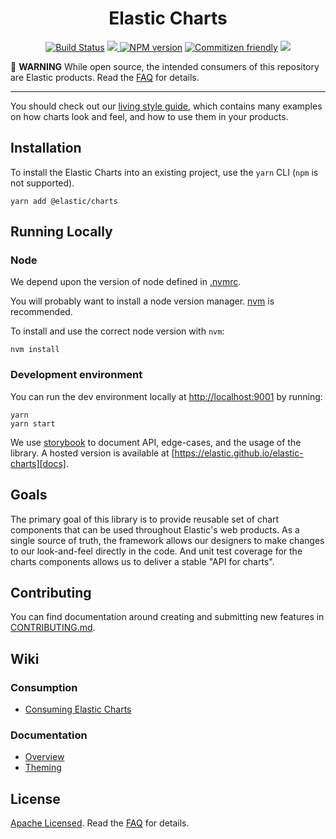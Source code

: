 <h1 align="center">
  Elastic Charts
</h1>
<p align="center">
  <a href="(https://travis-ci.org/elastic/elastic-charts"><img alt="Build Status" src="https://travis-ci.org/elastic/elastic-charts.svg?branch=master"></a>
  <a href="https://codecov.io/gh/elastic/elastic-charts">
    <img src="https://codecov.io/gh/elastic/elastic-charts/branch/master/graph/badge.svg" />
  </a>
  <a href="https://www.npmjs.com/@elastic/charts"><img alt="NPM version" src="https://img.shields.io/npm/v/@elastic/charts.svg?style=flat"></a>
  <a href="http://commitizen.github.io/cz-cli/"><img alt="Commitizen friendly" src="https://img.shields.io/badge/commitizen-friendly-brightgreen.svg"></a>
  <a href="https://elastic.github.io/elastic-charts">
    <img src="https://img.shields.io/static/v1?label=examples&message=storybook&color=blueviolet">
  </a>
</p>

🚨 **WARNING** While open source, the intended consumers of this repository are Elastic products. Read the [FAQ][faq] for details.

---

You should check out our [living style guide][docs], which contains many examples on how charts look and feel, and how to use them in your products.

## Installation

To install the Elastic Charts into an existing project, use the `yarn` CLI (`npm` is not supported).

```
yarn add @elastic/charts
```

## Running Locally

### Node

We depend upon the version of node defined in [.nvmrc](.nvmrc).

You will probably want to install a node version manager. [nvm](https://github.com/creationix/nvm) is recommended.

To install and use the correct node version with `nvm`:

```
nvm install
```

### Development environment

You can run the dev environment locally at [http://localhost:9001](http://localhost:9001/) by running:

```
yarn
yarn start
```

We use [storybook](https://storybook.js.org) to document API, edge-cases, and the usage of the library.
A hosted version is available at [https://elastic.github.io/elastic-charts][docs].

## Goals

The primary goal of this library is to provide reusable set of chart components that can be used throughout Elastic's web products.
As a single source of truth, the framework allows our designers to make changes to our look-and-feel directly in the code. And unit test coverage for the charts components allows us to deliver a stable "API for charts".

## Contributing

You can find documentation around creating and submitting new features in [CONTRIBUTING.md][contributing].

## Wiki

### Consumption

- [Consuming Elastic Charts][consuming]

### Documentation

- [Overview][overview]
- [Theming][theming]

## License

[Apache Licensed][license]. Read the [FAQ][faq] for details.

[license]: LICENSE.md
[faq]: FAQ.md
[docs]: https://elastic.github.io/elastic-charts/
[consuming]: wiki/consuming.md
[overview]: wiki/overview.md
[theming]: wiki/theming.md
[contributing]: CONTRIBUTING.md
